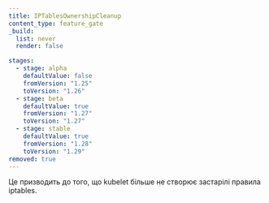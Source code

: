 ```yaml
---
title: IPTablesOwnershipCleanup
content_type: feature_gate
_build:
  list: never
  render: false

stages:
  - stage: alpha 
    defaultValue: false
    fromVersion: "1.25"
    toVersion: "1.26"
  - stage: beta
    defaultValue: true
    fromVersion: "1.27"  
    toVersion: "1.27" 
  - stage: stable
    defaultValue: true
    fromVersion: "1.28" 
    toVersion: "1.29" 
removed: true
---
```

Це призводить до того, що kubelet більше не створює застарілі правила iptables.
